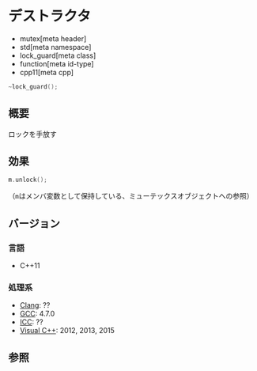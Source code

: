 # デストラクタ
* mutex[meta header]
* std[meta namespace]
* lock_guard[meta class]
* function[meta id-type]
* cpp11[meta cpp]

```cpp
~lock_guard();
```

## 概要
ロックを手放す


## 効果
```cpp
m.unlock();
```

（`m`はメンバ変数として保持している、ミューテックスオブジェクトへの参照）


## バージョン
### 言語
- C++11

### 処理系
- [Clang](/implementation.md#clang): ??
- [GCC](/implementation.md#gcc): 4.7.0
- [ICC](/implementation.md#icc): ??
- [Visual C++](/implementation.md#visual_cpp): 2012, 2013, 2015


## 参照


